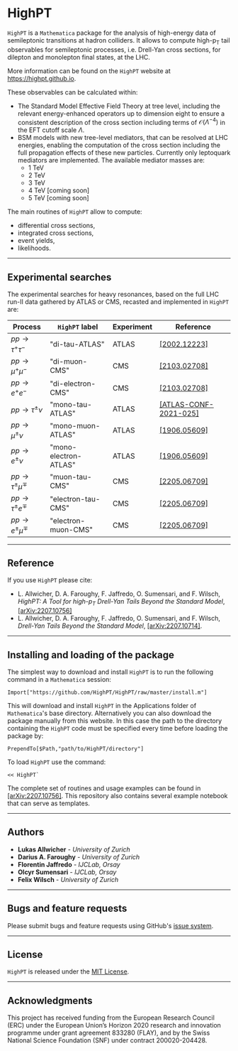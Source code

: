 # HighPT

`HighPT` is a `Mathematica` package for the analysis of high-energy data of semileptonic transitions at hadron colliders. It allows to compute high-p<sub>T</sub> tail observables for semileptonic processes, i.e. Drell-Yan cross sections, for dilepton and monolepton final states, at the LHC. 

More information can be found on the `HighPT` website at https://highpt.github.io.

These observables can be calculated within:
* The Standard Model Effective Field Theory at tree level, including the relevant energy-enhanced operators up to dimension eight to ensure a consistent description of the cross section including terms of $\mathcal{O}(\Lambda^{−4})$ in the EFT cutoff scale $\Lambda$.
* BSM models with new tree-level mediators, that can be resolved at LHC energies, enabling the computation of the cross section including the full propagation effects of these new particles. Currently only leptoquark mediators are implemented. The available mediator masses are:
    * 1 TeV
    * 2 TeV
    * 3 TeV
    * 4 TeV \[coming soon\]
    * 5 TeV \[coming soon\]

The main routines of `HighPT` allow to compute:
* differential cross sections,
* integrated cross sections,
* event yields,
* likelihoods.

---

## Experimental searches

The experimental searches for heavy resonances, based on the full LHC run-II data gathered by ATLAS or CMS, recasted and implemented in `HighPT` are:

| Process | `HighPT` label | Experiment | Reference |
| ------- | ------------ | ---------- | --------- |
| $pp\to\tau^+\tau^-$ | \"di-tau-ATLAS\" | ATLAS | [\[2002.12223\]](http://arxiv.org/abs/2002.12223) |
| $pp\to\mu^+\mu^-$ | \"di-muon-CMS\" | CMS | [\[2103.02708\]](http://arxiv.org/abs/2103.02708) |
| $pp\to e^+ e^-$ | \"di-electron-CMS\" | CMS | [\[2103.02708\]](http://arxiv.org/abs/2103.02708) |
| $pp\to\tau^\pm\nu$ | \"mono-tau-ATLAS\" | ATLAS | [\[ATLAS-CONF-2021-025\]](https://cds.cern.ch/record/2773301/) |
| $pp\to\mu^\pm\nu$ | \"mono-muon-ATLAS\" | ATLAS | [\[1906.05609\]](http://arxiv.org/abs/1906.05609) |
| $pp\to e^\pm\nu$ | \"mono-electron-ATLAS\" | ATLAS | [\[1906.05609\]](http://arxiv.org/abs/1906.05609) |
| $pp\to\tau^\pm\mu^\mp$ | \"muon-tau-CMS\" | CMS | [\[2205.06709\]](http://arxiv.org/abs/2205.06709) |
| $pp\to\tau^\pm e^\mp$ | \"electron-tau-CMS\" | CMS | [\[2205.06709\]](http://arxiv.org/abs/2205.06709) |
| $pp\to e^\pm\mu^\mp$ | \"electron-muon-CMS\" | CMS | [\[2205.06709\]](http://arxiv.org/abs/2205.06709) |

---

## Reference

If you use `HighPT` please cite: 
* L. Allwicher, D. A. Faroughy, F. Jaffredo, O. Sumensari, and F. Wilsch, *HighPT: A Tool for high-*$p_T$ *Drell-Yan Tails Beyond the Standard Model*, [\[arXiv:2207.10756\]](http://arxiv.org/abs/2207.10756)
* L. Allwicher, D. A. Faroughy, F. Jaffredo, O. Sumensari, and F. Wilsch, *Drell-Yan Tails Beyond the Standard Model*, [\[arXiv:2207.10714\]](http://arxiv.org/abs/2207.10714).

---

## Installing and loading of the package

The simplest way to download and install `HighPT` is to run the following command in a `Mathematica` session:

```wl
Import["https://github.com/HighPT/HighPT/raw/master/install.m"]
```

This will download and install `HighPT` in the Applications folder of `Mathematica`'s base directory. 
Alternatively you can also download the package manually from this website. In this case the path to the directory containing the `HighPT` code must be specified every time before loading the package by:
```wl
PrependTo[$Path,"path/to/HighPT/directory"]
```

To load `HighPT` use the command:

```wl
<< HighPT`
```

The complete set of routines and usage examples can be found in [\[arXiv:2207.10756\]](http://arxiv.org/abs/2207.10756). This repository also contains several example notebook that can serve as templates.

---

## Authors

* **Lukas Allwicher** - *University of Zurich*
* **Darius A. Faroughy** - *University of Zurich*
* **Florentin Jaffredo** - *IJCLab, Orsay*
* **Olcyr Sumensari** - *IJCLab, Orsay*
* **Felix Wilsch** - *University of Zurich*

---

## Bugs and feature requests

Please submit bugs and feature requests using GitHub's [issue system](https://github.com/HighPT/HighPT/issues).

---

## License

`HighPT` is released under the [MIT License](https://github.com/HighPT/HighPT/blob/master/LICENSE).

---

## Acknowledgments

This project has received funding from the European Research Council (ERC) under the European Union’s Horizon 2020 research and innovation programme under grant agreement 833280 (FLAY), and by the Swiss National Science Foundation (SNF) under contract 200020-204428.
